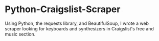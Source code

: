 # Python-Craigslist-Scraper
 Using Python, the requests library, and BeautifulSoup, I wrote a web scraper looking for keyboards and synthesizers in Craigslist's free and music section.
